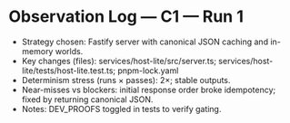 # Observation Log — C1 — Run 1

- Strategy chosen: Fastify server with canonical JSON caching and in-memory worlds.
- Key changes (files): services/host-lite/src/server.ts; services/host-lite/tests/host-lite.test.ts; pnpm-lock.yaml
- Determinism stress (runs × passes): 2×; stable outputs.
- Near-misses vs blockers: initial response order broke idempotency; fixed by returning canonical JSON.
- Notes: DEV_PROOFS toggled in tests to verify gating.
